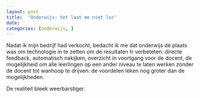 ```yaml
---
layout: post
title:  "Onderwijs: het laat me niet los"
date:   
categories: [onderwijs, ]
---
```


Nadat ik mijn bedrijf had verkocht, bedacht ik me dat onderwijs d&eacute; plaats was om technologie in te zetten om de resultaten tr verbeteten: directe feedback, automatisch nakijken, overzicht in voortgang voor de docent, de mogelijkheid om alle leerlingen op een ander niveau te laten werken zonder de docent tot wanhoop te drijven: de voordelen leken nog groter dan de mogelijkheden.

De realiteit bleek weerbarstiger. 
